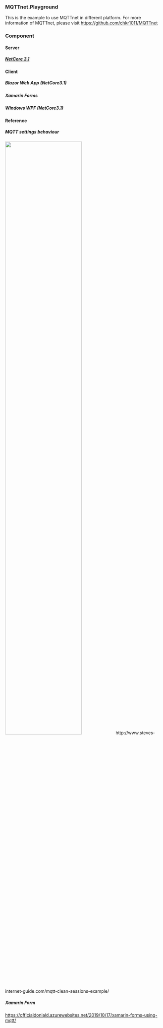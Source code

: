 ### MQTTnet.Playground

This is the example to use MQTTnet in different platform. For more information of MQTTnet, please visit https://github.com/chkr1011/MQTTnet

### Component
#### Server
##### [NetCore 3.1](https://github.com/JimmyPun610/MQTTnet.Playground/tree/master/MQTTnet.NetCore.Server)

#### Client
##### Blazor Web App (NetCore3.1)
##### Xamarin Forms
##### Windows WPF (NetCore3.1)



#### Reference
##### MQTT settings behaviour
<img src="https://github.com/JimmyPun610/XF.Mqtt/blob/master/MQTT-qos-retain-clean-session-table.jpg?raw=true" width="70%"/>
http://www.steves-internet-guide.com/mqtt-clean-sessions-example/

##### Xamarin Form 
https://officialdoniald.azurewebsites.net/2019/10/17/xamarin-forms-using-mqtt/


